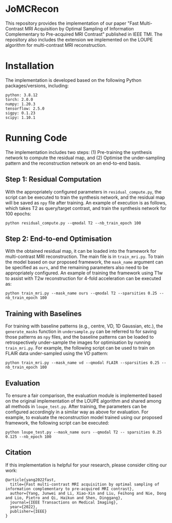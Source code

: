 # JoMCRecon
This repository provides the implementation of our paper "Fast Multi-Contrast MRI Acquisition by Optimal Sampling of Information Complementary to Pre-acquired MRI Contrast" published in IEEE TMI. The repository also includes the extension we implemented on the LOUPE algorithm for multi-contrast MRI reconstruction.


# Installation
The implementation is developed based on the following Python packages/versions, including:
```
python: 3.8.12
torch: 2.0.0
numpy: 1.20.3
tensorflow: 2.5.0
sigpy: 0.1.23
scipy: 1.10.1
```

# Running Code
The implementation includes two steps: (1) Pre-training the synthesis network to compute the residual map, and (2) Optimise the under-sampling pattern and the reconstruction network on an end-to-end basis.

## Step 1: Residual Computation
With the appropriately configured parameters in `residual_compute.py`, the script can be executed to train the synthesis network, and the residual map will be saved as `npy` file after training. An example of execution is as follows, which takes T2 as query/target contrast, and train the synthesis network for 100 epochs:
```
python residual_compute.py --qmodal T2 --nb_train_epoch 100
```

## Step 2: End-to-end Optimisation
With the obtained residual map, it can be loaded into the framework for multi-contrast MRI reconstruction. The main file is in `train_mri.py`. To train the model based on our proposed framework, the `mask_name` argument can be specified as `ours`, and the remaining parameters also need to be appropriately configured. An example of training the framework using T1w to assist with T2w reconstruction for 4-fold acceleration can be executed as:
```
python train_mri.py --mask_name ours --qmodal T2 --sparsities 0.25 --nb_train_epoch 100
```

## Training with Baselines
For training with baseline patterns (e.g., centre, VD, 1D Gaussian, etc.), the `generate_masks` function in `undersample.py` can be referred to for saving those patterns as `npy` files, and the baseline patterns can be loaded to retrospectively under-sample the images for optimisation by running `train_mri.py`. For example, the following script can be used to train on FLAIR data under-sampled using the VD pattern:
```
python train_mri.py --mask_name vd --qmodal FLAIR --sparsities 0.25 --nb_train_epoch 100
```

## Evaluation
To ensure a fair comparison, the evaluation module is implemented based on the original implementation of the LOUPE algorithm and shared among all methods in `loupe_test.py`. After training, the parameters can be configured accordingly in a similar way as above for evaluation. For example, to evaluate the reconstruction model trained using our proposed framework, the following script can be executed:
```
python loupe_test.py --mask_name ours --qmodal T2 -- sparsities 0.25 0.125 --nb_epoch 100
```

## Citation
If this implementation is helpful for your research, please consider citing our work:
```
@article{yang2022fast,
  title={Fast multi-contrast MRI acquisition by optimal sampling of information complementary to pre-acquired MRI contrast},
  author={Yang, Junwei and Li, Xiao-Xin and Liu, Feihong and Nie, Dong and Lio, Pietro and Qi, Haikun and Shen, Dinggang},
  journal={IEEE Transactions on Medical Imaging},
  year={2022},
  publisher={IEEE}
}
```
